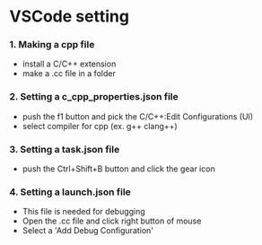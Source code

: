 # VSCode setting
### 1. Making a cpp file
- install a C/C++ extension
- make a .cc file in a folder
### 2. Setting a c_cpp_properties.json file
- push the f1 button and pick the C/C++:Edit Configurations (UI)
- select compiler for cpp (ex. g++ clang++)
### 3. Setting a task.json file
- push the Ctrl+Shift+B button and click the gear icon 
### 4. Setting a launch.json file
- This file is needed for debugging
- Open the .cc file and click right button of mouse
- Select a 'Add Debug Configuration'
